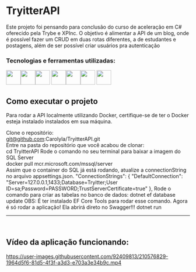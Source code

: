 # TryitterAPI
Este projeto  foi pensando para conclusão do curso de aceleração em C# oferecido pela Trybe e XPInc.
O objetivo é alimentar a API de um blog, onde é possível fazer um CRUD em duas rotas diferentes, a de estudantes e postagens, 
além de ser possível criar usuários pra autenticação

### Tecnologias e ferramentas utilizadas:

<img src="https://cdn.jsdelivr.net/gh/devicons/devicon/icons/git/git-original.svg" width="40" height="40"/><img src="https://cdn.jsdelivr.net/gh/devicons/devicon/icons/csharp/csharp-original.svg" width="40" height="40"/><img src="https://cdn.jsdelivr.net/gh/devicons/devicon/icons/azure/azure-original.svg" width="40" height="40" />
<img src="https://cdn.jsdelivr.net/gh/devicons/devicon/icons/dotnetcore/dotnetcore-original.svg" width="40" height="40"/><img src="https://cdn.jsdelivr.net/gh/devicons/devicon/icons/dot-net/dot-net-original.svg" width="40" height="40"/><img src="https://cdn.jsdelivr.net/gh/devicons/devicon/icons/github/github-original.svg" width="40" height="40" />
<img src="https://cdn.jsdelivr.net/gh/devicons/devicon/icons/microsoftsqlserver/microsoftsqlserver-plain-wordmark.svg" width="40" height="40" />

## Como executar o projeto
Para rodar a API localmente utilizando Docker, certifique-se de ter o Docker esteja instalado instalados em sua máquina.

Clone o repositório:</br>
git@github.com:Carolyla/TryitterAPI.git </br>
Entre na pasta do repositório que você acabou de clonar:</br>
cd TryitterAPI
Rode o comando no seu terminal para baixar a imagem do SQL Server</br>
docker pull mcr.microsoft.com/mssql/server</br>
Assim que o container do SQL já está rodando, atualize a connectionString no arquivo appsettings.json.
"ConnectionStrings": {
  "DefaultConnection": "Server=127.0.0.1,1433;Database=Tryitter;User ID=sa;Password=PASSWORD;TrustServerCertificate=true"
},
Rode o comando para criar as tabelas no banco de dados:
dotnet ef database update OBS: É ter instalado EF Core Tools para rodar esse comando.
Agora é só rodar a aplicação! Ela abrirá direto no Swagger!!!
dotnet run
<hr />

</br>




          
          
## Vídeo da aplicação funcionando:        

https://user-images.githubusercontent.com/92409813/210576829-1964d5f6-81d5-4f3f-a3d3-e703a3e34b9c.mp4

